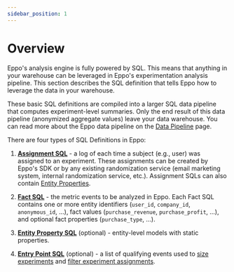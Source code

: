 ```yaml
---
sidebar_position: 1
---
```


# Overview

Eppo's analysis engine is fully powered by SQL. This means that anything in your warehouse can be leveraged in Eppo's experimentation analysis pipeline. This section describes the SQL definition that tells Eppo how to leverage the data in your warehouse.

These basic SQL definitions are compiled into a larger SQL data pipeline that computes experiment-level summaries. Only the end result of this data pipeline (anonymized aggregate values) leave your data warehouse. You can read more about the Eppo data pipeline on the [Data Pipeline](/data-management/data-pipeline) page.

There are four types of SQL Definitions in Eppo:

1. [**Assignment SQL**](/data-management/definitions/assignment-sql) - a log of each time a subject (e.g., user) was assigned to an 
experiment. These assignments can be created by Eppo's SDK or by any existing randomization service (email marketing system, internal randomization service, etc.). Assignment SQLs can also contain [Entity Properties](/data-management/definitions/properties#entity-properties).

2. [**Fact SQL**](/data-management/definitions/fact-sql) - the metric events to be analyzed in Eppo. Each Fact SQL contains one or more entity identifiers (`user_id`, `company_id`, `anonymous_id`, ...), fact values (`purchase_revenue`, `purchase_profit`, ...), and optional fact properties (`purchase_type`, ...).

3. [**Entity Property SQL**](/data-management/definitions/property-sql) (optional) - entity-level models with static properties.

4. [**Entry Point SQL**](/statistics/sample-size-calculator/setup#entry-points) (optional) - a list of qualifying events used to [size experiments](/statistics/sample-size-calculator/) and [filter experiment assignments](/experiment-analysis/configuration/filter-assignments-by-entry-point).
